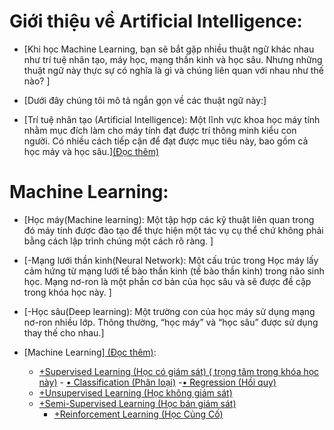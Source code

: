 
# Giới thiệu về  Artificial Intelligence:

- [Khi học Machine Learning, bạn sẽ bắt gặp nhiều thuật ngữ khác nhau như trí tuệ nhân tạo, máy học, mạng thần kinh và học sâu. Nhưng những thuật ngữ này thực sự có 	nghĩa là gì và chúng liên quan với nhau như thế nào? ]

- [Dưới đây chúng tôi mô tả ngắn gọn về các thuật ngữ này:]
 
- [Trí tuệ nhân tạo (Artificial Intelligence): Một lĩnh vực khoa học máy tính nhằm mục đích làm cho máy tính đạt được trí thông minh kiểu con người. Có nhiều cách tiếp cận để đạt được mục tiêu này, bao gồm cả học máy và học sâu.][(Đọc thêm) ](https://machinelearningcoban.com/2016/12/26/introduce/)
# Machine Learning:
- [Học máy(Machine learning): Một tập hợp các kỹ thuật liên quan trong đó máy tính được đào tạo để thực hiện một tác vụ cụ thể chứ không phải bằng cách lập trình chúng một cách rõ ràng. ]
- [-Mạng lưới thần kinh(Neural Network): Một cấu trúc trong Học máy lấy cảm hứng từ mạng lưới tế bào thần kinh (tế bào thần kinh) trong não sinh học. Mạng nơ-ron là một phần cơ bản của học sâu và sẽ được đề cập trong khóa học này. ]
- [-Học sâu(Deep learning): Một trường con của học máy sử dụng mạng nơ-ron nhiều lớp. Thông thường, “học máy” và “học sâu” được sử dụng thay thế cho nhau.]
	
- [Machine Learning][ (Đọc thêm)](https://machinelearningcoban.com/2016/12/27/categories/): 
	- [+Supervised Learning (Học có giám sát) ( trọng tâm trong khóa học này)](https://machinelearningcoban.com/2016/12/27/categories/#supervised-learning-hoc-co-giam-sat)
    		- [• Classification (Phân loại)]()
    		-[• Regression (Hồi quy)]()
	- [+Unsupervised Learning (Học không giám sát)](https://machinelearningcoban.com/2016/12/27/categories/#unsupervised-learning-hoc-khong-giam-sat)
	- [+Semi-Supervised Learning (Học bán giám sát)](https://machinelearningcoban.com/2016/12/27/categories/#semi-supervised-learning-hoc-ban-giam-sat)
      	- [+Reinforcement Learning (Học Củng Cố)](https://machinelearningcoban.com/2016/12/27/categories/#reinforcement-learning-hoc-cung-co)
